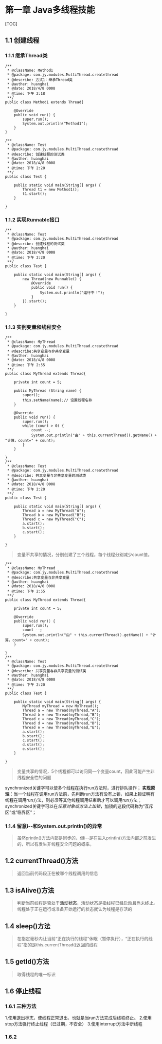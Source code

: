 # 第一章 Java多线程技能
[TOC]
## 1.1 创建线程
### 1.1.1 继承Thread类
```
/**
 * @className: Method1
 * @package: com.jy.modules.MultiThread.createthread
 * @describe: 方式1：继承Thread类
 * @auther: huanghai
 * @date: 2018/4/8 0008
 * @time: 下午 2:18
 **/
public class Method1 extends Thread{

    @Override
    public void run() {
        super.run();
        System.out.println("Method1");
    }
}

/**
 * @className: Test
 * @package: com.jy.modules.MultiThread.createthread
 * @describe: 创建线程的测试类
 * @auther: huanghai
 * @date: 2018/4/8 0008
 * @time: 下午 2:20
 **/
public class Test {

    public static void main(String[] args) {
        Thread t1 = new Method1();
        t1.start();
    }

}
```
### 1.1.2 实现Runnable接口
```
/**
 * @className: Test
 * @package: com.jy.modules.MultiThread.createthread
 * @describe: 创建线程的测试类
 * @auther: huanghai
 * @date: 2018/4/8 0008
 * @time: 下午 2:20
 **/
public class Test {

    public static void main(String[] args) {
        new Thread(new Runnable() {
            @Override
            public void run() {
                System.out.println("运行中！");
            }
        }).start();
    }

}
```
### 1.1.3 实例变量和线程安全
```
/**
 * @className: MyThread
 * @package: com.jy.modules.MultiThread.createthread
 * @describe:共享变量与非共享变量
 * @auther: huanghai
 * @date: 2018/4/8 0008
 * @time: 下午 2:55
 **/
public class MyThread extends Thread{

    private int count = 5;

    public MyThread (String name) {
        super();
        this.setName(name);// 设置线程名称
    }

    @Override
    public void run() {
        super.run();
        while (count > 0) {
            count --;
            System.out.println("由" + this.currentThread().getName() + "计算，count=" + count);
        }
    }

}
/**
 * @className: Test
 * @package: com.jy.modules.MultiThread.createthread
 * @describe: 共享变量与非共享变量的测试类
 * @auther: huanghai
 * @date: 2018/4/8 0008
 * @time: 下午 2:20
 **/
public class Test {

    public static void main(String[] args) {
        Thread a = new MyThread("A");
        Thread b = new MyThread("B");
        Thread c = new MyThread("C");
        a.start();
        b.start();
        c.start();
    }

}
```
>变量不共享的情况，分别创建了三个线程，每个线程分别减少count值。
```
/**
 * @className: MyThread
 * @package: com.jy.modules.MultiThread.createthread
 * @describe:共享变量与非共享变量
 * @auther: huanghai
 * @date: 2018/4/8 0008
 * @time: 下午 2:55
 **/
public class MyThread extends Thread{

    private int count = 5;

    @Override
    public void run() {
        super.run();
        count --;
        System.out.println("由" + this.currentThread().getName() + "计算，count=" + count);
    }

}
/**
 * @className: Test
 * @package: com.jy.modules.MultiThread.createthread
 * @describe: 共享变量与非共享变量的测试类
 * @auther: huanghai
 * @date: 2018/4/8 0008
 * @time: 下午 2:20
 **/
public class Test {

    public static void main(String[] args) {
        MyThread myThread = new MyThread();
        Thread a = new Thread(myThread,"A");
        Thread b = new Thread(myThread,"B");
        Thread c = new Thread(myThread,"C");
        Thread d = new Thread(myThread,"D");
        Thread e = new Thread(myThread,"E");
        a.start();
        b.start();
        c.start();
        d.start();
        e.start();
    }

}
```
>变量共享的情况，5个线程都可以访问同一个变量count，因此可能产生非线程安全性的问题

synchronized关键字可以使多个线程在执行run方法时，进行排队操作；
**实现原理**：当一个线程在调用run方法前，先判断run方法有没有上锁，如果上锁证明有线程在调用run方法，则必须等其他线程调用结束后才可以调用run方法；
synchronized关键字可以在*任意对象或方法上加锁*，加锁的这段代码称为“互斥区”或“临界区”；

### 1.1.4 留意i--和System.out.println()的异常
>虽然println()方法内部是同步的，但i--是在进入println()方法内部之前发生的，所以有发生非线程安全问题的概率。

## 1.2 currentThread()方法
>返回当前代码段正在被哪个线程调用的信息

## 1.3 isAlive()方法
>判断当前线程是否处于**活动状态**，活动状态是指线程已经启动且尚未终止。线程处于正在运行或准备开始运行的状态就认为线程是存活的

## 1.4 sleep()方法
>在指定毫秒内让当前“正在执行的线程”休眠（暂停执行），“正在执行的线程”指的是this.currentThread()返回的线程

## 1.5 getId()方法
>取得线程的唯一标识

## 1.6 停止线程
### 1.6.1 三种方法
1.使用退出标志，使线程正常退出，也就是当run方法完成后线程终止。
2.使用stop方法强行终止线程（已过期，不安全）
3.使用interrupt方法中断线程
### 1.6.2 
